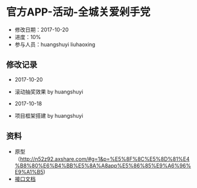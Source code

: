 # 官方APP-活动-全城关爱剁手党
- 修改日期：2017-10-20
- 进度：10%  
- 参与人员：huangshuyi liuhaoxing 

## 修改记录
- 2017-10-20
* 滚动抽奖效果 by huangshuyi

- 2017-10-18
* 项目框架搭建 by huangshuyi

## 资料
- 原型（http://n52z92.axshare.com/#g=1&p=%E5%8F%8C%E5%8D%81%E4%B8%80%E6%B4%BB%E5%8A%A8app%E5%86%85%E9%A6%96%E9%A1%B5)
- [接口文档](http://118.178.185.211:12304/cpappweb/document/cpappweb.xml)




